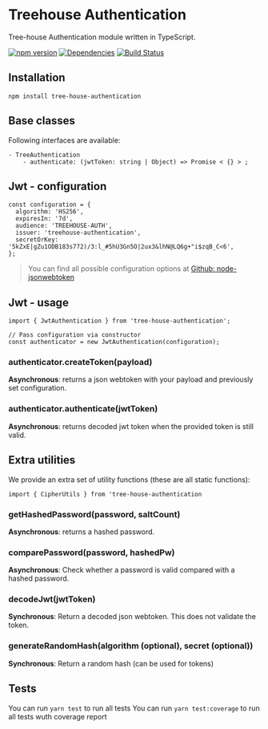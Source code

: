 Treehouse Authentication
=========

Tree-house Authentication module written in TypeScript.

[![npm version](https://badge.fury.io/js/tree-house-authentication.svg)](https://badge.fury.io/js/tree-house-authentication)
[![Dependencies](https://david-dm.org/icapps/tree-house-authentication.svg)](https://david-dm.org/icapps/tree-house-authentication.svg)
[![Build Status](https://travis-ci.org/icapps/tree-house-authentication.svg?branch=master)](https://travis-ci.org/icapps/tree-house-authentication)

## Installation

  `npm install tree-house-authentication`
  
## Base classes
Following interfaces are available:

```
- TreeAuthentication
	- authenticate: (jwtToken: string | Object) => Promise < {} > ;
```

## Jwt - configuration
```
const configuration = {
  algorithm: 'HS256',
  expiresIn: '7d',
  audience: 'TREEHOUSE-AUTH',
  issuer: 'treehouse-authentication',
  secretOrKey: '5kZxE|gZu1ODB183s772)/3:l_#5hU3Gn5O|2ux3&lhN@LQ6g+"i$zqB_C<6',
};
```
> You can find all possible configuration options at [Github: node-jsonwebtoken](https://github.com/auth0/node-jsonwebtoken)

## Jwt - usage

```
import { JwtAuthentication } from 'tree-house-authentication';

// Pass configuration via constructor
const authenticator = new JwtAuthentication(configuration);
```

### authenticator.createToken(payload)
**Asynchronous**: returns a json webtoken with your payload and previously set configuration.

### authenticator.authenticate(jwtToken)
**Asynchronous**: returns decoded jwt token when the provided token is still valid.

## Extra utilities
We provide an extra set of utility functions (these are all static functions):

`import { CipherUtils } from 'tree-house-authentication`

### getHashedPassword(password, saltCount)
**Asynchronous**: returns a hashed password.

### comparePassword(password, hashedPw)
**Asynchronous**: Check whether a password is valid compared with a hashed password.

### decodeJwt(jwtToken)
**Synchronous**: Return a decoded json webtoken. This does not validate the token.

### generateRandomHash(algorithm (optional), secret (optional))
**Synchronous**: Return a random hash (can be used for tokens) 

## Tests

  You can run `yarn test` to run all tests
  You can run `yarn test:coverage` to run all tests wuth coverage report
